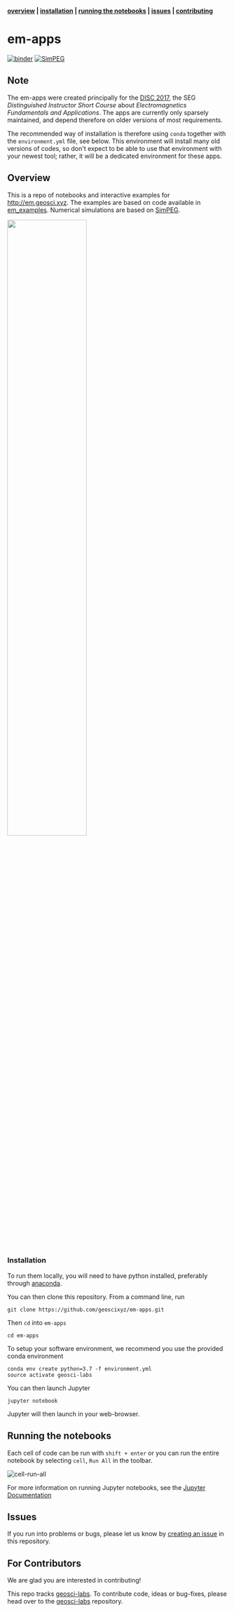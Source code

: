 **[overview](#overview) | [installation](#installation) | [running the notebooks](#running-the-notebooks) | [issues](#issues) | [contributing](#for-contributors)**

# em-apps
[![binder](https://mybinder.org/badge.svg)](https://mybinder.org/v2/gh/geoscixyz/em-apps/main?filepath=notebooks%2Findex.ipynb)
[![SimPEG](https://img.shields.io/badge/powered%20by-SimPEG-blue.svg)](http://simpeg.xyz)

## Note

The em-apps were created principally for the
[DISC 2017](https://disc2017.geosci.xyz/), the SEG *Distinguished Instructor
Short Course* about *Electromagnetics Fundamentals and Applications*. The apps
are currently only sparsely maintained, and depend therefore on older versions
of most requirements.

The recommended way of installation is therefore using `conda` together with
the `environment.yml` file, see below. This environment will install many old
versions of codes, so don't expect to be able to use that environment with your
newest tool; rather, it will be a dedicated environment for these apps.

## Overview

This is a repo of notebooks and interactive examples for http://em.geosci.xyz. The examples are based on code available in
[em_examples](http://github.com/geoscixyz/em_examples). Numerical simulations are based on [SimPEG](http://simpeg.xyz).

<img src="https://em.geosci.xyz/_images/DC_LayeredEarth_notebook.png" width=60% align="center">


### Installation

To run them locally, you will need to have python installed, preferably through [anaconda](https://www.anaconda.com/download/).

You can then clone this repository. From a command line, run

```
git clone https://github.com/geoscixyz/em-apps.git
```

Then `cd` into `em-apps`

```
cd em-apps
```

To setup your software environment, we recommend you use the provided conda environment

```
conda env create python=3.7 -f environment.yml
source activate geosci-labs
```

You can then launch Jupyter
```
jupyter notebook
```

Jupyter will then launch in your web-browser.

## Running the notebooks

Each cell of code can be run with `shift + enter` or you can run the entire notebook by selecting `cell`, `Run All` in the toolbar.

![cell-run-all](https://em.geosci.xyz/_images/run_all_cells.png)

For more information on running Jupyter notebooks, see the [Jupyter Documentation](https://jupyter.readthedocs.io/en/latest/)

## Issues

If you run into problems or bugs, please let us know by [creating an issue](https://github.com/geoscixyz/em-apps/issues/new) in this repository.

## For Contributors

We are glad you are interested in contributing! 

This repo tracks [geosci-labs](https://github.com/geoscixyz/geosci-labs). To contribute code, ideas or bug-fixes, please head over to the [geosci-labs](https://github.com/geoscixyz/geosci-labs) repository. 


